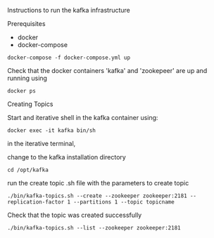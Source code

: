 Instructions to run the kafka infrastructure 

Prerequisites 
- docker
- docker-compose

```
docker-compose -f docker-compose.yml up
```

Check that the docker containers 'kafka' and 'zookepeer' are up and running using

```
docker ps
```

Creating Topics 

Start and iterative shell in the kafka container using:

```
docker exec -it kafka bin/sh 
```
in the iterative terminal,

change to the kafka installation directory

```
cd /opt/kafka
```

run the create topic .sh file with the parameters to create topic
```
./bin/kafka-topics.sh --create --zookeeper zookeeper:2181 --replication-factor 1 --partitions 1 --topic topicname
```
Check that the topic was created successfully 

```
./bin/kafka-topics.sh --list --zookeeper zookeeper:2181
```